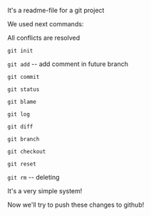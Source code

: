 It's a readme-file for a git project

We used next commands:

All conflicts are resolved

`git init`

`git add` -- add comment in future branch

`git commit`

`git status`

`git blame`

`git log`

`git diff`

`git branch`

`git checkout`

`git reset`

`git rm` -- deleting

It's a very simple system!

Now we'll try to push these changes to github!
